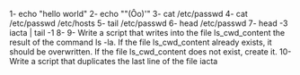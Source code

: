 1- echo "hello world"
2- echo "\"(Ôo)'"
3- cat /etc/passwd
4- cat /etc/passwd  /etc/hosts
5- tail /etc/passwd
6- head /etc/passwd
7- head -3 iacta | tail -1
8- 
9- Write a script that writes into the file ls_cwd_content the result of the command ls -la. If the file ls_cwd_content already exists, it should be overwritten. If the file ls_cwd_content does not exist, create it.
10- Write a script that duplicates the last line of the file iacta


